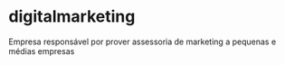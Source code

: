 # digitalmarketing
Empresa responsável por prover assessoria de marketing a pequenas e médias empresas
